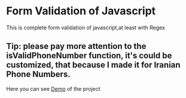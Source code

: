 # Form Validation of Javascript

 This is complete form validation of javascript,at least with Regex

 ## Tip: please pay more attention to the isValidPhoneNumber function, it's could be customized, that because I made it for Iranian Phone Numbers.
 
 
 Here you can see [Demo](https://codepen.io/mohammadali0120/pen/GRZYBgG) of the project
 

